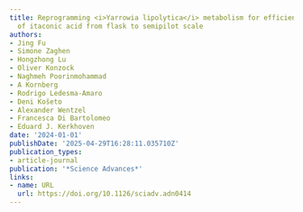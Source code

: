 ```yaml
---
title: Reprogramming <i>Yarrowia lipolytica</i> metabolism for efficient synthesis
  of itaconic acid from flask to semipilot scale
authors:
- Jing Fu
- Simone Zaghen
- Hongzhong Lu
- Oliver Konzock
- Naghmeh Poorinmohammad
- A Kornberg
- Rodrigo Ledesma‐Amaro
- Deni Košeto
- Alexander Wentzel
- Francesca Di Bartolomeo
- Eduard J. Kerkhoven
date: '2024-01-01'
publishDate: '2025-04-29T16:28:11.035710Z'
publication_types:
- article-journal
publication: '*Science Advances*'
links:
- name: URL
  url: https://doi.org/10.1126/sciadv.adn0414
---
```

